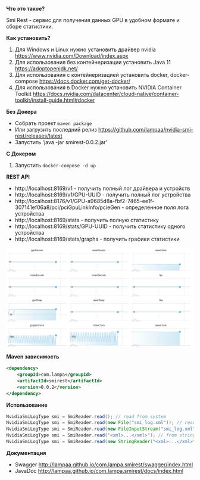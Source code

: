**Что это такое?**

Smi Rest - сервис для получения данных GPU в удобном формате и сборе статистики.

**Как установить?**

1. Для Windows и Linux нужно установить драйвер nvidia https://www.nvidia.com/Download/index.aspx
1. Для использования без контейнеризации установить Java 11 https://adoptopenjdk.net/
1. Для использования с контейнеризацией установить docker, docker-compose https://docs.docker.com/get-docker/
1. Для использования в Docker нужно установить NVIDIA Container Toolkit https://docs.nvidia.com/datacenter/cloud-native/container-toolkit/install-guide.html#docker

**Без Докера**

* Собрать проект `maven package`
* Или загрузить последний релиз https://github.com/lampaa/nvidia-smi-rest/releases/latest
* Запустить 'java -jar smirest-0.0.2.jar'

**С Докером**

1. Запустить `docker-compose -d up`

**REST API**

* http://localhost:8169/v1 - получить полный лог драйвера и устройств
* http://localhost:8169/v1/GPU-UUID - получить полный лог устройства
* http://localhost:8176/v1/GPU-a9685d8a-fbf2-7465-ee1f-307141ef06a8/pci/pciGpuLinkInfo/pcieGen - определенное поля лога устройства
* http://localhost:8169/stats - получить полную статистику
* http://localhost:8169/stats/GPU-UUID - получить статистику одного устройства
* http://localhost:8169/stats/graphs - получить графики статистики

![alt text](graphs.png)

**Maven зависимость**
```xml
<dependency>
    <groupId>com.lampa</groupId>
    <artifactId>smirest</artifactId>
    <version>0.0.2</version>
</dependency>
```

**Использование**

```java
NvidiaSmiLogType smi = SmiReader.read(); // read from system
NvidiaSmiLogType smi = SmiReader.read(new File("smi_log.xml")); // read from xml file
NvidiaSmiLogType smi = SmiReader.read(new FileInputStream("smi_log.xml")); // read from input stream
NvidiaSmiLogType smi = SmiReader.read("<xml>...</xml>"); // from string
NvidiaSmiLogType smi = SmiReader.read(new StringReader("<xml>...</xml>")); // from reader
``` 

**Документация**

* Swagger http://lampaa.github.io/com.lampa.smirest/swagger/index.html
* JavaDoc http://lampaa.github.io/com.lampa.smirest/docs/index.html